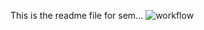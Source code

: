 This is the readme file for sem...
![workflow](https://github.com/40794434/sem/actions/workflows/main.yml/badge.svg)